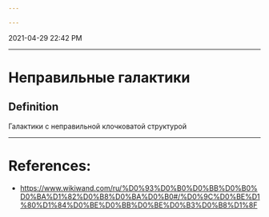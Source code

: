 ```yaml
---

---
```


2021-04-29 22:42 PM
***

# Неправильные галактики
## Definition
Галактики с неправильной клочковатой структурой
***

# References:
 - https://www.wikiwand.com/ru/%D0%93%D0%B0%D0%BB%D0%B0%D0%BA%D1%82%D0%B8%D0%BA%D0%B0#/%D0%9C%D0%BE%D1%80%D1%84%D0%BE%D0%BB%D0%BE%D0%B3%D0%B8%D1%8F